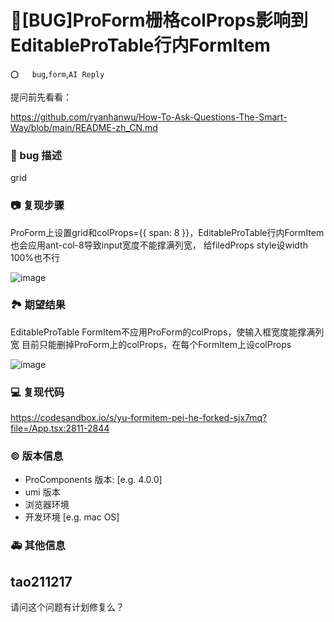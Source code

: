 # 🐛[BUG]ProForm栅格colProps影响到EditableProTable行内FormItem

`⭕️   bug`,`form`,`AI Reply`

提问前先看看：

https://github.com/ryanhanwu/How-To-Ask-Questions-The-Smart-Way/blob/main/README-zh_CN.md

### 🐛 bug 描述

grid

### 📷 复现步骤

ProForm上设置grid和colProps={{ span: 8 }}，EditableProTable行内FormItem也会应用ant-col-8导致input宽度不能撑满列宽，
给filedProps style设width 100%也不行

![image](https://user-images.githubusercontent.com/21073132/188052173-f3ada73e-06e9-498e-af49-dee148c750b1.png)

### 🏞 期望结果

EditableProTable FormItem不应用ProForm的colProps，使输入框宽度能撑满列宽
目前只能删掉ProForm上的colProps，在每个FormItem上设colProps

![image](https://user-images.githubusercontent.com/21073132/188051475-d70289aa-0b72-4fce-abe5-6a10f0aaa055.png)

### 💻 复现代码

https://codesandbox.io/s/yu-formitem-pei-he-forked-sjx7mq?file=/App.tsx:2811-2844

### © 版本信息

- ProComponents 版本: [e.g. 4.0.0]
- umi 版本
- 浏览器环境
- 开发环境 [e.g. mac OS]

### 🚑 其他信息

<!--
如截图等其他信息可以贴在这里
-->

## tao211217

请问这个问题有计划修复么？
